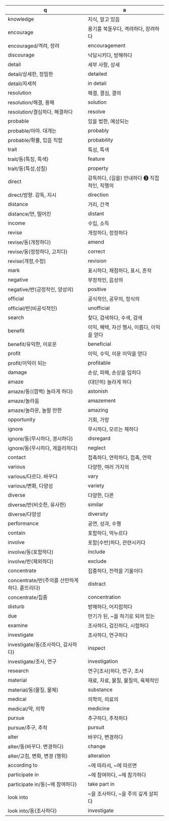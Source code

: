 q | a
---|---
knowledge	| 지식, 알고 있음
encourage	| 용기를 북돋우다, 격려하다, 장려하다
encouraged/격려, 장려	| encouragement
discourage	| 낙담시키다, 방해하다
detail	| 세부 사항, 상세
detail/상세한, 정밀한	| detailed
detail/자세히	| in detail
resolution	| 해결, 결심, 결의
resolution/해결, 용해 	| solution
resolution/결심하다, 해결하다	| resolve
probable	| 있을 법한, 예상되는
probable/아마. 대개는	| probably
probable/확률, 있음 직함	| probability
trait	| 특성, 특색
trait/동(특징, 특색)	| feature
trait/동(특성,성질)	| property
direct	| 감독하다, (길을) 안내하다 ❸ 직접적인, 직행의
direct/방향. 감독, 지시	| direction
distance	| 거리, 간격
distance/먼, 떨어진	| distant
income	| 수입, 소득
revise	| 개정하다, 정정하다
revise/동(개정하다)	| amend
revise/동(정정하다, 고치다)	| correct
revise(개정,수정)	| revision
mark	| 표시하다, 채점하다, 표시, 흔적
negative	| 부정적인, 음성의
negative/반(긍정적인, 양성의)	| positive
official	| 공식적인, 공무의, 정식의
official/반(비공식적인)	| unofficial
search	| 찾다, 검색하다, 수색, 검색
benefit	| 이익, 혜택, 자선 행사, 이롭다, 이익을 얻다 
benefit/유익한, 이로운	| beneficial
profit	| 이익, 수익, 이윤 이익을 얻다
profit/이익이 되는	| profitable
damage	| 손상, 피해, 손상을 입히다
amaze	| (대단히) 놀라게 하다
amaze/동((깜짝) 놀라게 하다)	| astonish
amaze/놀라움	| amazement
amaze/놀라운, 놀랄 만한	| amazing
opportunity	| 기회, 가망
ignore	| 무시하다, 모르는 체하다
ignore/동(무시하다, 경시하다)	| disregard
ignore/동(무시하다, 게을리하다)	| neglect
contact	| 접촉하다, 연락하다, 접촉, 연락
various	| 다양한, 여러 가지의
various/다르다. 바꾸다	| vary
various/변화, 다양성	| variety
diverse	| 다양한, 다른
diverse/반(비슷한, 유사한)	| similar
diverse/다양성	| diversity
performance	| 공연, 성과, 수행
contain	| 포함하다, 억누르다
involve	| 포함[수반]하다, 관련시키다
involve/동(포함하다)	| include
involve/반(제외하다)	| exclude
concentrate	| 집중하다, 전력을 기울이다
concentrate/반(주의를 산만하게 하다. 흩뜨리다)	| distract
concentrate/집중	| concentration
disturb	| 방해하다, 어지럽히다
due	| 만기가 된, ~을 하기로 되어 있는
examine	| 조사하다, 검진하다, 시험하다
investigate	| 조사하다, 연구하다
investigate/동(조사하다, 감사하다)	| inspect
investigate/조사, 연구	| investigation
research	| 연구[조사]하다, 연구, 조사
material	| 재료, 자료, 물질, 물질의, 육체적인
material/동(물질, 물체)	| substance
medical	| 의학의, 의료의
medical/약, 의학	| medicine
pursue	| 추구하다, 추적하다
pursue/추구, 추적	| pursuit
alter	| 바꾸다, 변경하다
alter/동(바꾸다. 변경하다)	| change
alter/고침, 변화, 변경 (행위)	| alteration
according to	| ~에 따라서, ~에 따르면
participate in	| ~에 참여하다, ~에 참가하다
participate in/동(~에 참여하다)	| take part in
look into	| ~을 조사하다, ~을 주의 깊게 살피다
look into/동(조사하다)	| investigate